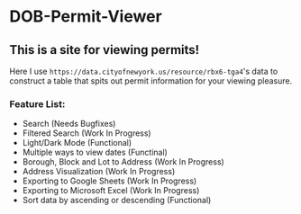 # DOB-Permit-Viewer

## This is a site for viewing permits!

Here I use `https://data.cityofnewyork.us/resource/rbx6-tga4`'s data to construct a table that spits out permit information for your viewing pleasure.
### Feature List:

- Search (Needs Bugfixes)
- Filtered Search (Work In Progress)
- Light/Dark Mode (Functional)
- Multiple ways to view dates (Functinal)
- Borough, Block and Lot to Address (Work In Progress)
- Address Visualization (Work In Progress)
- Exporting to Google Sheets (Work In Progress)
- Exporting to Microsoft Excel (Work In Progress)
- Sort data by ascending or descending (Functional)
